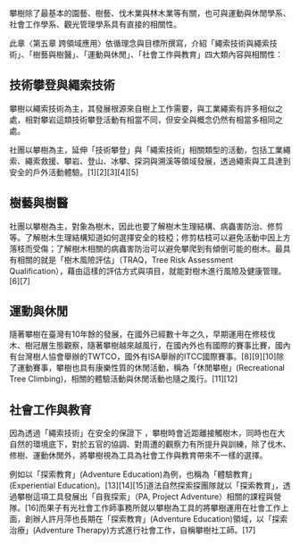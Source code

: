 攀樹除了最基本的園藝、樹藝、伐木業與林木業等有關，也可與運動與休閒學系、社會工作學系、觀光管理學系具有直接的相關性。

此章〈第五章 跨領域應用〉依循理念與目標所撰寫，介紹「繩索技術與繩索技術」、「樹藝與樹醫」、「運動與休閒」、「社會工作與教育」四大類內容與相關性：

## 技術攀登與繩索技術

攀樹以繩索技術為主，其發展根源來自樹上工作需要，與工業繩索有許多相似之處，相對攀岩這類技術攀登活動有相當不同，但安全與概念仍然有相當多相同之處。

社團以攀樹為主，延伸「技術攀登」與「繩索技術」相關類型的活動，包括工業繩索、繩索救援、攀岩、登山、冰攀、探洞與溯溪等領域發展，透過繩索與工具達到安全的戶外活動體驗。[1][2][3][4][5]

## 樹藝與樹醫

社團以攀樹為主，對象為樹木，因此也要了解樹木生理結構、病蟲害防治、修剪等。了解樹木生理結構知道如何選擇安全的枝椏；修剪枯枝可以避免活動中因上方落枝而受傷；了解樹木相關的病蟲害防治可以避免攀爬到有傾倒可能的樹木。最具有相關的就是「樹木風險評估」（TRAQ，Tree Risk Assessment Qualification），藉由這樣的評估方式與項目，就能對樹木進行風險及健康管理。[6][7]

## 運動與休閒

隨著攀樹在臺灣有10年餘的發展，在國外已經數十年之久，早期運用在修枝伐木、樹冠層生態觀察，隨著攀樹越來越風行，在國內外也有國際的賽事比賽，國內有台灣樹人協會舉辦的TWTCO，國外有ISA舉辦的ITCC國際賽事。[8][9][10]除了運動賽事，攀樹也具有康樂性質的休閒活動，稱為「休閒攀樹」(Recreational Tree Climbing)，相關的體驗活動與休閒活動也隨之風行。[11][12]

## 社會工作與教育

因為透過「繩索技術」在安全的保證下 ，攀樹時會近距離接觸樹木，同時也在大自然的環境底下，對於五官的協調、對周遭的觀察力有所提升與訓練，除了伐木、修樹、運動休閒外，將攀樹視為工具為社會工作與教育帶來不一樣的選擇。

例如以「探索教育」(Adventure Education)為例，也稱為「體驗教育」(Experiential Education)。[13][14][15]道法自然探索探團隊就以「探索教育」，透過攀樹這項工具發展出「自我探索」（PA, Project Adventure）相關的課程與營隊。[16]而果子有光社會工作師事務所就以攀樹為工具的將攀樹運用在社會工作上面，創辦人許月萍也長期在「探索教育」(Adventure Education)領域，以「探索治療」(Adventure Therapy)方式進行社會工作，自稱攀樹社工師。[17]
